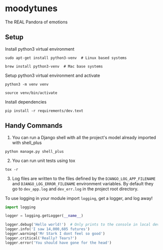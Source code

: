 # moodytunes
The REAL Pandora of emotions

## Setup
Install python3 virtual environment

`sudo apt-get install python3-venv  # Linux based systems`

`brew install python3-venv  # Mac base systems`

Setup python3 virtual environment and activate

`python3 -m venv venv`

`source venv/bin/activate`

Install dependencies

`pip install -r requirements/dev.text`


## Handy Commands
1) You can run a Django shell with all the project's model already imported with shell_plus

`python manage.py shell_plus`

2) You can run unit tests using tox

`tox -r`

3) Log files are written to the files defined by the `DJANGO_LOG_APP_FILENAME` and `DJANGO_LOG_ERROR_FILENAME` environment variables.
By default they go to `dev_app.log` and `dev_err.log` in the project root directory.

To use logging in your module import `logging`, get a logger, and log away!
```python
import logging

logger = logging.getLogger(__name__)

logger.debug('Hello world!')  # Only prints to the console in local development
logger.info('I saw 14,000,605 futures')
logger.warning('Mr Stark I dont feel so good')
logger.critical('Really? Tears?')
logger.error('You should have gone for the head')
```
